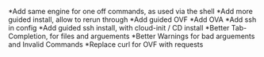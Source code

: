 *Add same engine for one off commands, as used via the shell
*Add more guided install, allow to rerun through
*Add guided OVF
*Add OVA
*Add ssh in config
*Add guided ssh install, with cloud-init / CD install
*Better Tab-Completion, for files and arguements
*Better Warnings for bad arguements and Invalid Commands
*Replace curl for OVF with requests

